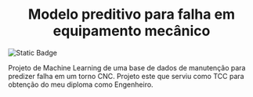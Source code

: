 <h1 align="center"> Modelo preditivo para falha em equipamento mecânico </h1>
<img alt="Static Badge" src="https://img.shields.io/badge/Status-Finalizado-green">

Projeto de Machine Learning de uma base de dados de manutenção para predizer falha em um torno CNC. Projeto este que serviu como TCC para obtenção do meu diploma como Engenheiro.
